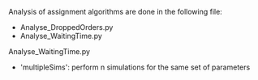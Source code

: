 Analysis of assignment algorithms are done in the following file:
- Analyse_DroppedOrders.py
- Analyse_WaitingTime.py


Analyse_WaitingTime.py
- 'multipleSims': perform n simulations for the same set of parameters


